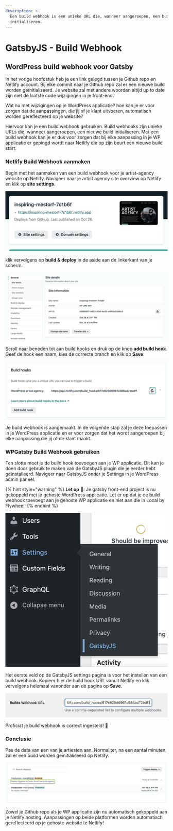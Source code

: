 ```yaml
---
description: >-
  Een build webhook is een unieke URL die, wanneer aangeroepen, een build
  initialiseren.
---
```


# GatsbyJS - Build Webhook

## WordPress build webhook voor Gatsby

In het vorige hoofdstuk heb je een link gelegd tussen je Github repo en Netlify account. Bij elke commit naar je Github repo zal er een nieuwe build worden geïnitialiseerd. Je website zal met andere woorden altijd up to date zijn met de laatste code wijzigingen in je front-end.

Wat nu met wijzigingen op je WordPress applicatie? hoe kan je er voor zorgen dat de aanpassingen, die jij of je klant uitvoeren, automatisch worden gereflecteerd op je website?

Hiervoor kan je een build webhook gebruiken. Build webhooks zijn unieke URLs die, wanneer aangeroepen, een nieuwe build initialiseren. Met een build webhook kan je er dus voor zorgen dat bij elke aanpassing in je WP applicatie er gepingd wordt naar Netlify die op zijn beurt een nieuwe build start.

### Netlify Build Webhook aanmaken

Begin met het aanmaken van een build webhook voor je artist-agency website op Netlify. Navigeer naar je artist agency site overview op Netlify en klik op **site settings**.

![](<../../.gitbook/assets/image (48).png>)

klik vervolgens op **build & deploy** in de aside aan de linkerkant van je scherm.

![](<../../.gitbook/assets/image (30).png>)

Scroll naar beneden tot aan build hooks en druk op de knop **add build hook**. Geef de hook een naam, kies de correcte branch en klik op **Save**.

![](<../../.gitbook/assets/image (15).png>)

Je build webhook is aangemaakt. In de volgende stap zal je deze toepassen in je WordPress applicatie en er voor zorgen dat het wordt aangeroepen bij elke aanpassing die jij of de klant maakt.

### WPGatsby Build Webhook gebruiken

Ten slotte moet je de build hook toevoegen aan je WP applicatie. Dit kan je doen door gebruik te maken van de GatsbyJS plugin die je eerder hebt geïnstalleerd. Navigeer naar GatsbyJS onder je Settings in je WordPress admin paneel.

{% hint style="warning" %}
**Let op** :eyes::  Je gatsby front-end project is nu gekoppeld met je gehoste WordPress applicatie. Let er op dat je de build webhook toevoegt aan je gehoste WP applicatie en niet aan die in Local by Flywheel!
{% endhint %}

![](<../../.gitbook/assets/image (2).png>)

Het eerste veld op de GatsbyJS settings pagina is voor het instellen van een build webhook. Kopieer hier de build hook URL vanuit Netlify en klik vervolgens helemaal vanonder aan de pagina op **Save**.

![](<../../.gitbook/assets/image (6).png>)

Proficiat je build webhook is correct ingesteld! :tada:

### Conclusie

Pas de data van een van je artiesten aan. Normaliter, na een aantal minuten, zal er een build worden geïnitialiseerd op Netlify.

![](<../../.gitbook/assets/image (65).png>)

Zowel je Github repo als je WP applicatie zijn nu automatisch gekoppeld aan je Netlify hosting. Aanpassingen op beide platformen worden automatisch gereflecteerd op je gehoste website te Netlify!
